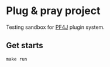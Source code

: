 # Plug & pray project 

Testing sandbox for [PF4J](https://github.com/pf4j/pf4j) plugin system. 

## Get starts 

```
make run
```

